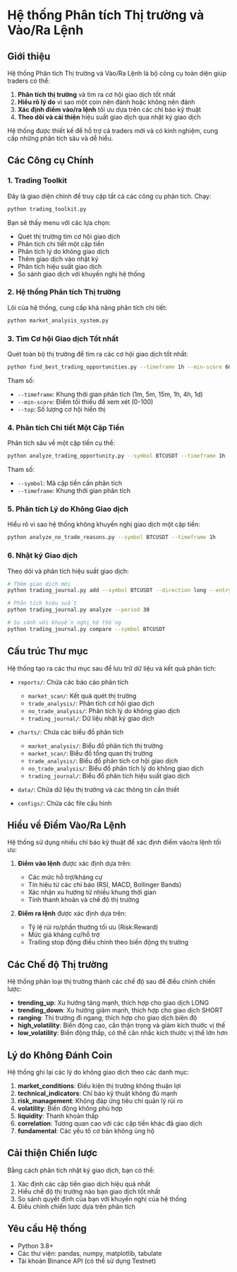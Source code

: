 # Hệ thống Phân tích Thị trường và Vào/Ra Lệnh

## Giới thiệu

Hệ thống Phân tích Thị trường và Vào/Ra Lệnh là bộ công cụ toàn diện giúp traders có thể:

1. **Phân tích thị trường** và tìm ra cơ hội giao dịch tốt nhất
2. **Hiểu rõ lý do** vì sao một coin nên đánh hoặc không nên đánh
3. **Xác định điểm vào/ra lệnh** tối ưu dựa trên các chỉ báo kỹ thuật
4. **Theo dõi và cải thiện** hiệu suất giao dịch qua nhật ký giao dịch

Hệ thống được thiết kế để hỗ trợ cả traders mới và có kinh nghiệm, cung cấp những phân tích sâu và dễ hiểu.

## Các Công cụ Chính

### 1. Trading Toolkit

Đây là giao diện chính để truy cập tất cả các công cụ phân tích. Chạy:

```bash
python trading_toolkit.py
```

Bạn sẽ thấy menu với các lựa chọn:

- Quét thị trường tìm cơ hội giao dịch
- Phân tích chi tiết một cặp tiền
- Phân tích lý do không giao dịch
- Thêm giao dịch vào nhật ký
- Phân tích hiệu suất giao dịch
- So sánh giao dịch với khuyến nghị hệ thống

### 2. Hệ thống Phân tích Thị trường

Lõi của hệ thống, cung cấp khả năng phân tích chi tiết:

```bash
python market_analysis_system.py
```

### 3. Tìm Cơ hội Giao dịch Tốt nhất

Quét toàn bộ thị trường để tìm ra các cơ hội giao dịch tốt nhất:

```bash
python find_best_trading_opportunities.py --timeframe 1h --min-score 60 --top 5
```

Tham số:
- `--timeframe`: Khung thời gian phân tích (1m, 5m, 15m, 1h, 4h, 1d)
- `--min-score`: Điểm tối thiểu để xem xét (0-100)
- `--top`: Số lượng cơ hội hiển thị

### 4. Phân tích Chi tiết Một Cặp Tiền

Phân tích sâu về một cặp tiền cụ thể:

```bash
python analyze_trading_opportunity.py --symbol BTCUSDT --timeframe 1h
```

Tham số:
- `--symbol`: Mã cặp tiền cần phân tích
- `--timeframe`: Khung thời gian phân tích

### 5. Phân tích Lý do Không Giao dịch

Hiểu rõ vì sao hệ thống không khuyến nghị giao dịch một cặp tiền:

```bash
python analyze_no_trade_reasons.py --symbol BTCUSDT --timeframe 1h
```

### 6. Nhật ký Giao dịch

Theo dõi và phân tích hiệu suất giao dịch:

```bash
# Thêm giao dịch mới
python trading_journal.py add --symbol BTCUSDT --direction long --entry 40000 --exit 42000 --volume 0.1 --notes "Giao dịch dựa trên đột phá kháng cự"

# Phân tích hiệu suất
python trading_journal.py analyze --period 30

# So sánh với khuyến nghị hệ thống
python trading_journal.py compare --symbol BTCUSDT
```

## Cấu trúc Thư mục

Hệ thống tạo ra các thư mục sau để lưu trữ dữ liệu và kết quả phân tích:

- `reports/`: Chứa các báo cáo phân tích
  - `market_scan/`: Kết quả quét thị trường
  - `trade_analysis/`: Phân tích cơ hội giao dịch
  - `no_trade_analysis/`: Phân tích lý do không giao dịch
  - `trading_journal/`: Dữ liệu nhật ký giao dịch

- `charts/`: Chứa các biểu đồ phân tích
  - `market_analysis/`: Biểu đồ phân tích thị trường
  - `market_scan/`: Biểu đồ tổng quan thị trường
  - `trade_analysis/`: Biểu đồ phân tích cơ hội giao dịch
  - `no_trade_analysis/`: Biểu đồ phân tích lý do không giao dịch
  - `trading_journal/`: Biểu đồ phân tích hiệu suất giao dịch

- `data/`: Chứa dữ liệu thị trường và các thông tin cần thiết
- `configs/`: Chứa các file cấu hình

## Hiểu về Điểm Vào/Ra Lệnh

Hệ thống sử dụng nhiều chỉ báo kỹ thuật để xác định điểm vào/ra lệnh tối ưu:

1. **Điểm vào lệnh** được xác định dựa trên:
   - Các mức hỗ trợ/kháng cự
   - Tín hiệu từ các chỉ báo (RSI, MACD, Bollinger Bands)
   - Xác nhận xu hướng từ nhiều khung thời gian
   - Tính thanh khoản và chế độ thị trường

2. **Điểm ra lệnh** được xác định dựa trên:
   - Tỷ lệ rủi ro/phần thưởng tối ưu (Risk:Reward)
   - Mức giá kháng cự/hỗ trợ
   - Trailing stop động điều chỉnh theo biến động thị trường

## Các Chế độ Thị trường

Hệ thống phân loại thị trường thành các chế độ sau để điều chỉnh chiến lược:

- **trending_up**: Xu hướng tăng mạnh, thích hợp cho giao dịch LONG
- **trending_down**: Xu hướng giảm mạnh, thích hợp cho giao dịch SHORT
- **ranging**: Thị trường đi ngang, thích hợp cho giao dịch biên độ
- **high_volatility**: Biến động cao, cần thận trọng và giảm kích thước vị thế
- **low_volatility**: Biến động thấp, có thể cân nhắc kích thước vị thế lớn hơn

## Lý do Không Đánh Coin

Hệ thống ghi lại các lý do không giao dịch theo các danh mục:

1. **market_conditions**: Điều kiện thị trường không thuận lợi
2. **technical_indicators**: Chỉ báo kỹ thuật không đủ mạnh
3. **risk_management**: Không đáp ứng tiêu chí quản lý rủi ro
4. **volatility**: Biến động không phù hợp
5. **liquidity**: Thanh khoản thấp
6. **correlation**: Tương quan cao với các cặp tiền khác đã giao dịch
7. **fundamental**: Các yếu tố cơ bản không ủng hộ

## Cải thiện Chiến lược

Bằng cách phân tích nhật ký giao dịch, bạn có thể:

1. Xác định các cặp tiền giao dịch hiệu quả nhất
2. Hiểu chế độ thị trường nào bạn giao dịch tốt nhất
3. So sánh quyết định của bạn với khuyến nghị của hệ thống
4. Điều chỉnh chiến lược dựa trên phân tích

## Yêu cầu Hệ thống

- Python 3.8+
- Các thư viện: pandas, numpy, matplotlib, tabulate
- Tài khoản Binance API (có thể sử dụng Testnet)